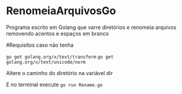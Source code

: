 # RenomeiaArquivosGo
Programa escrito em Golang que varre diretórios e renomeia arquivos removendo acentos e espaços em branco

#Requisitos caso não tenha

`go get golang.org/x/text/transform`
`go get golang.org/x/text/unicode/norm`

Altere o caminho do diretório na variável dir

E no terminal execute `go run Rename.go`
